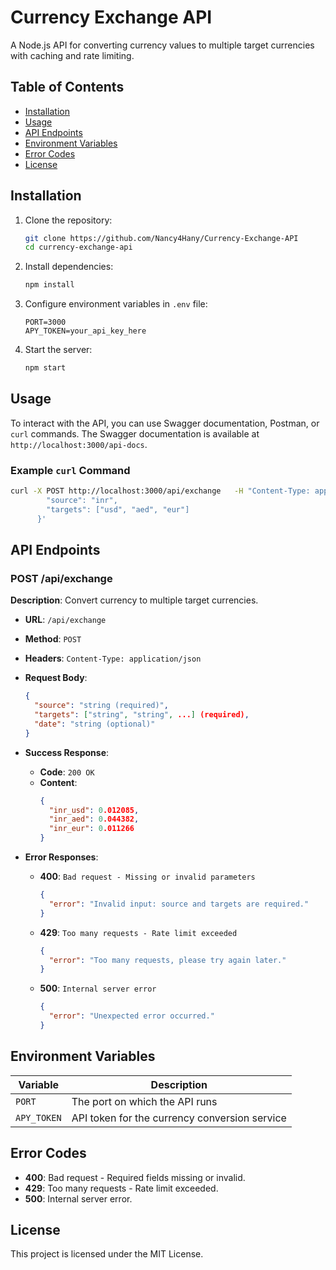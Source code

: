 
# Currency Exchange API

A Node.js API for converting currency values to multiple target currencies with caching and rate limiting.

## Table of Contents
- [Installation](#installation)
- [Usage](#usage)
- [API Endpoints](#api-endpoints)
- [Environment Variables](#environment-variables)
- [Error Codes](#error-codes)
- [License](#license)

## Installation

1. Clone the repository:
   ```bash
   git clone https://github.com/Nancy4Hany/Currency-Exchange-API
   cd currency-exchange-api
   ```

2. Install dependencies:
   ```bash
   npm install
   ```

3. Configure environment variables in `.env` file:
   ```plaintext
   PORT=3000
   APY_TOKEN=your_api_key_here
   ```

4. Start the server:
   ```bash
   npm start
   ```

## Usage

To interact with the API, you can use Swagger documentation, Postman, or `curl` commands. The Swagger documentation is available at `http://localhost:3000/api-docs`.

### Example `curl` Command

```bash
curl -X POST http://localhost:3000/api/exchange   -H "Content-Type: application/json"   -d '{
        "source": "inr",
        "targets": ["usd", "aed", "eur"]
      }'
```

## API Endpoints

### POST /api/exchange

**Description**: Convert currency to multiple target currencies.

- **URL**: `/api/exchange`
- **Method**: `POST`
- **Headers**: `Content-Type: application/json`
- **Request Body**:
  ```json
  {
    "source": "string (required)",
    "targets": ["string", "string", ...] (required),
    "date": "string (optional)"
  }
  ```
- **Success Response**:
  - **Code**: `200 OK`
  - **Content**:
    ```json
    {
      "inr_usd": 0.012085,
      "inr_aed": 0.044382,
      "inr_eur": 0.011266
    }
    ```

- **Error Responses**:
  - **400**: `Bad request - Missing or invalid parameters`
    ```json
    {
      "error": "Invalid input: source and targets are required."
    }
    ```
  - **429**: `Too many requests - Rate limit exceeded`
    ```json
    {
      "error": "Too many requests, please try again later."
    }
    ```
  - **500**: `Internal server error`
    ```json
    {
      "error": "Unexpected error occurred."
    }
    ```

## Environment Variables

| Variable   | Description              |
|------------|--------------------------|
| `PORT`     | The port on which the API runs |
| `APY_TOKEN`| API token for the currency conversion service |

## Error Codes

- **400**: Bad request - Required fields missing or invalid.
- **429**: Too many requests - Rate limit exceeded.
- **500**: Internal server error.

## License

This project is licensed under the MIT License.
